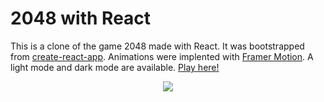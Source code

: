 
# 2048 with React

This is a clone of the game 2048 made with React. It was bootstrapped from <a href="https://github.com/facebook/create-react-app">create-react-app</a>. Animations were implented with <a href="https://www.framer.com/motion/">Framer Motion</a>. A light mode and dark mode are available. <a href="https://sandylcruz.github.io/2048/">Play here!</a>

<p align="center">
<img src="https://user-images.githubusercontent.com/60662264/120948951-3cd96000-c6f8-11eb-8935-a212332cd5ab.gif" /)
</p>
